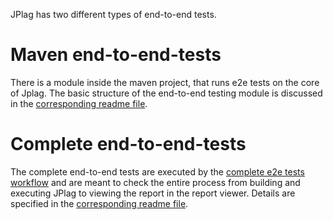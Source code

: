 JPlag has two different types of end-to-end tests.

# Maven end-to-end-tests
There is a module inside the maven project, that runs e2e tests on the core of Jplag.
The basic structure of the end-to-end testing module is discussed in the [corresponding readme file](https://github.com/jplag/JPlag/blob/master/endtoend-testing/README.md).

# Complete end-to-end-tests
The complete end-to-end tests are executed by the [complete e2e tests workflow](../../../.github/workflows/complete-e2e.yml) and are meant to check the entire process from building and executing JPlag to viewing the report in the report viewer. Details are specified in the [corresponding readme file](../report-viewer/tests/e2e/README.md).